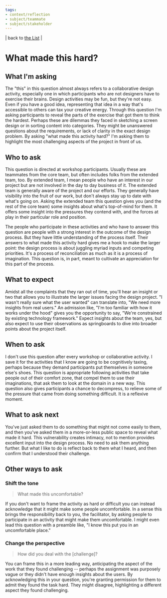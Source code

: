 ```yaml
---
tags:
- context/reflection
- subject/teammate
- subject/stakeholder
---
```


| back to [the List](index.md) |

# What made this hard?

## What I'm asking
The "this" in this question almost always refers to a collaborative design activity, especially one in which participants who are not designers have to exercise their brains. Design activities may be fun, but they're not easy. Even if you have a good idea, representing that idea in a way that's accessible to others can tax your creative energy. Through this question I'm asking participants to reveal the parts of the exercise that got them to think the hardest. Perhaps these are dilemmas they faced in sketching a screen design or in sorting content into categories. They might be unanswered questions about the requirements, or lack of clarity in the exact design problem. By asking "what made this activity hard?" I'm asking them to highlight the most challenging aspects of the project in front of us.

## Who to ask
This question is directed at workshop participants. Usually these are teammates from the core team, but often includes folks from the extended team, too. By extended team, I mean people who have an interest in our project but are not involved in the day to day business of it. The extended team is generally aware of the project and our efforts. They generally have visibility into the fruit of our work, but don't always stay up to date with what's going on. Asking the extended team this question gives you (and the rest of the core team) some insights about what's top-of-mind for them. It offers some insight into the pressures they contend with, and the forces at play in their particular role and position.

The people who participate in these activities and who have to answer this question are people with a strong interest in the outcome of the design process. But they have little understanding of the process itself. Their answers to what made this activity hard gives me a hook to make the larger point: the design process is about juggling myriad inputs and competing priorities. It's a process of reconciliation as much as it is a process of imagination. This question is, in part, meant to cultivate an appreciation for this part of the process. 

## What to expect
Amidst all the complaints that they ran out of time, you'll hear an insight or two that allows you to  illustrate the larger issues facing the design project. "I wasn't really sure what the user wanted" can translate into, "We need more insights from real users." An admission like, "I'm too familiar with how it works under the hood" gives you the opportunity to say, "We're constrained by existing technology framework." Expect insights about the team, yes, but also expect to use their observations as springboards to dive into broader points about the project itself.

## When to ask
I don't use this question after every workshop or collaborative activity. I save it for the activities that I know are going to be cognitively taxing, perhaps because they demand participants put themselves in someone else's shoes. This question is appropriate following activities that take people out of their comfort zone, that compel them to use their imaginations, that ask them to look at the domain in a new way. This question also gives participants a chance to decompress, to relieve some of the pressure that came from doing something difficult. It is a reflexive moment.

## What to ask next
You've just asked them to do something that might not come easily to them, and then you've asked them in a more-or-less public space to reveal what made it hard. This vulnerability creates intimacy, not to mention provides excellent input into the design process. No need to ask them anything further. But what I like to do is reflect back to them what I heard, and then confirm that I understood their challenge.

## Other ways to ask

### Shift the tone

> What made this uncomfortable?

If you don't want to frame the activity as hard or difficult you can instead acknowledge that it might make some people uncomfortable. In a sense this brings the responsibility back to you, the facilitator, by asking people to participate in an activity that might make them uncomfortable. I might even lead this question with a preamble like, "I know this put you in an uncomfortable place."


### Change the perspective

> How did you deal with the [challenge]?

You can frame this in a more leading way, anticipating the aspect of the work that they found challenging -- perhaps the assignment was purposely vague or they didn't have enough insights about the users. By acknowledging this in your question, you're granting permission for them to admit they found the task hard. They might disagree, highlighting a different aspect they found challenging.